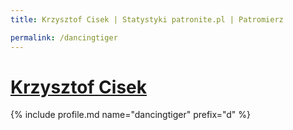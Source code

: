 ```yaml
---
title: Krzysztof Cisek | Statystyki patronite.pl | Patromierz

permalink: /dancingtiger
---
```


# [Krzysztof Cisek](https://patronite.pl/dancingtiger)

{% include profile.md name="dancingtiger" prefix="d" %}
